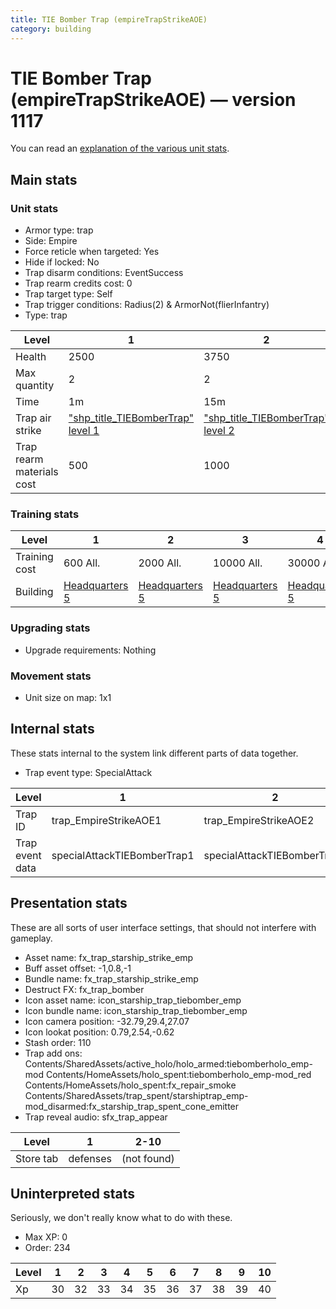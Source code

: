 ```yaml
---
title: TIE Bomber Trap (empireTrapStrikeAOE)
category: building
---
```


# TIE Bomber Trap (empireTrapStrikeAOE) — version 1117

You can read an [explanation  of the various unit stats](unitexplained.md).

## Main stats

### Unit stats

  * Armor type: trap
  * Side: Empire
  * Force reticle when targeted: Yes
  * Hide if locked: No
  * Trap disarm conditions: EventSuccess
  * Trap rearm credits cost: 0
  * Trap target type: Self
  * Trap trigger conditions: Radius(2) & ArmorNot(flierInfantry)
  * Type: trap

|Level                    |1                                                      |2                                                      |3                                                      |4                                                      |5                                                      |6                                                      |7                                                      |8                                                      |9                                                      |10                                                      |
|-------------------------|-------------------------------------------------------|-------------------------------------------------------|-------------------------------------------------------|-------------------------------------------------------|-------------------------------------------------------|-------------------------------------------------------|-------------------------------------------------------|-------------------------------------------------------|-------------------------------------------------------|--------------------------------------------------------|
|Health                   |2500                                                   |3750                                                   |4500                                                   |6000                                                   |7250                                                   |8500                                                   |9750                                                   |11000                                                  |12250                                                  |13500                                                   |
|Max quantity             |2                                                      |2                                                      |2                                                      |2                                                      |2                                                      |2                                                      |3                                                      |3                                                      |4                                                      |4                                                       |
|Time                     |1m                                                     |15m                                                    |2h                                                     |12h                                                    |1d                                                     |1d12h                                                  |2d                                                     |3d                                                     |6d                                                     |1w3d                                                    |
|Trap air strike          |["shp_title_TIEBomberTrap" level 1](TIEBomberTrap.html)|["shp_title_TIEBomberTrap" level 2](TIEBomberTrap.html)|["shp_title_TIEBomberTrap" level 3](TIEBomberTrap.html)|["shp_title_TIEBomberTrap" level 4](TIEBomberTrap.html)|["shp_title_TIEBomberTrap" level 5](TIEBomberTrap.html)|["shp_title_TIEBomberTrap" level 6](TIEBomberTrap.html)|["shp_title_TIEBomberTrap" level 7](TIEBomberTrap.html)|["shp_title_TIEBomberTrap" level 8](TIEBomberTrap.html)|["shp_title_TIEBomberTrap" level 9](TIEBomberTrap.html)|["shp_title_TIEBomberTrap" level 10](TIEBomberTrap.html)|
|Trap rearm materials cost|500                                                    |1000                                                   |1500                                                   |1800                                                   |2000                                                   |3000                                                   |5000                                                   |6000                                                   |8000                                                   |15000                                                   |


### Training stats

|Level        |1                              |2                              |3                              |4                              |5                              |6                              |7                              |8                              |9                              |10                              |
|-------------|-------------------------------|-------------------------------|-------------------------------|-------------------------------|-------------------------------|-------------------------------|-------------------------------|-------------------------------|-------------------------------|--------------------------------|
|Training cost|600 All.                       |2000 All.                      |10000 All.                     |30000 All.                     |60000 All.                     |160000 All.                    |350000 All.                    |500000 All.                    |800000 All.                    |1500000 All.                    |
|Building     |[Headquarters 5](empireHQ.html)|[Headquarters 5](empireHQ.html)|[Headquarters 5](empireHQ.html)|[Headquarters 5](empireHQ.html)|[Headquarters 5](empireHQ.html)|[Headquarters 6](empireHQ.html)|[Headquarters 7](empireHQ.html)|[Headquarters 8](empireHQ.html)|[Headquarters 9](empireHQ.html)|[Headquarters 10](empireHQ.html)|


### Upgrading stats

  * Upgrade requirements: Nothing

### Movement stats

  * Unit size on map: 1x1

## Internal stats

These stats internal to the system link different parts of data together.

  * Trap event type: SpecialAttack

|Level          |1                          |2                          |3                          |4                          |5                          |6                          |7                          |8                          |9                          |10                          |
|---------------|---------------------------|---------------------------|---------------------------|---------------------------|---------------------------|---------------------------|---------------------------|---------------------------|---------------------------|----------------------------|
|Trap ID        |trap_EmpireStrikeAOE1      |trap_EmpireStrikeAOE2      |trap_EmpireStrikeAOE3      |trap_EmpireStrikeAOE4      |trap_EmpireStrikeAOE5      |trap_EmpireStrikeAOE6      |trap_EmpireStrikeAOE7      |trap_EmpireStrikeAOE8      |trap_EmpireStrikeAOE9      |trap_EmpireStrikeAOE10      |
|Trap event data|specialAttackTIEBomberTrap1|specialAttackTIEBomberTrap2|specialAttackTIEBomberTrap3|specialAttackTIEBomberTrap4|specialAttackTIEBomberTrap5|specialAttackTIEBomberTrap6|specialAttackTIEBomberTrap7|specialAttackTIEBomberTrap8|specialAttackTIEBomberTrap9|specialAttackTIEBomberTrap10|


## Presentation stats

These are all sorts of user interface settings, that should not interfere with gameplay.

  * Asset name: fx_trap_starship_strike_emp
  * Buff asset offset: -1,0.8,-1
  * Bundle name: fx_trap_starship_strike_emp
  * Destruct FX: fx_trap_bomber
  * Icon asset name: icon_starship_trap_tiebomber_emp
  * Icon bundle name: icon_starship_trap_tiebomber_emp
  * Icon camera position: -32.79,29.4,27.07
  * Icon lookat position: 0.79,2.54,-0.62
  * Stash order: 110
  * Trap add ons: Contents/SharedAssets/active_holo/holo_armed:tiebomberholo_emp-mod Contents/HomeAssets/holo_spent:tiebomberholo_emp-mod_red Contents/HomeAssets/holo_spent:fx_repair_smoke Contents/SharedAssets/trap_spent/starshiptrap_emp-mod_disarmed:fx_starship_trap_spent_cone_emitter
  * Trap reveal audio: sfx_trap_appear

|Level    |1       |2-10       |
|---------|--------|-----------|
|Store tab|defenses|(not found)|


## Uninterpreted stats

Seriously, we don't really know what to do with these.

  * Max XP: 0
  * Order: 234

|Level|1 |2 |3 |4 |5 |6 |7 |8 |9 |10|
|-----|--|--|--|--|--|--|--|--|--|--|
|Xp   |30|32|33|34|35|36|37|38|39|40|


